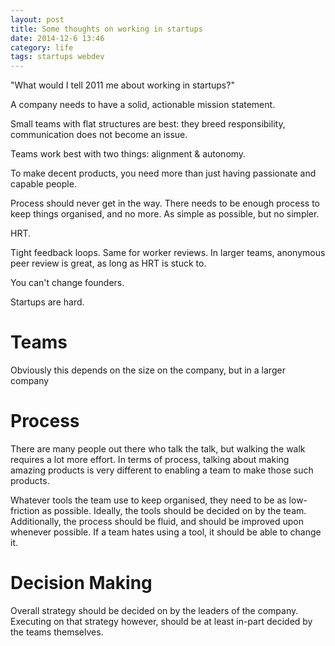 ```yaml
---
layout: post
title: Some thoughts on working in startups
date: 2014-12-6 13:46
category: life
tags: startups webdev
---
```


"What would I tell 2011 me about working in startups?"


A company needs to have a solid, actionable mission statement.

Small teams with flat structures are best: they breed responsibility, communication does not become an issue. 

Teams work best with two things: alignment & autonomy.

To make decent products, you need more than just having passionate and capable people.

Process should never get in the way. There needs to be enough process to keep things organised, and no more. As simple as possible, but no simpler.

HRT.

Tight feedback loops. Same for worker reviews. In larger teams, anonymous peer review is great, as long as HRT is stuck to.

You can't change founders.

Startups are hard.

# Teams

Obviously this depends on the size on the company, but in a larger company

# Process

There are many people out there who talk the talk, but walking the walk requires a lot more effort. In terms of process, talking about making amazing products is very different to enabling a team to make those such products.

Whatever tools the team use to keep organised, they need to be as low-friction as possible. Ideally, the tools should be decided on by the team. Additionally, the process should be fluid, and should be improved upon whenever possible. If a team hates using a tool, it should be able to change it.

# Decision Making

Overall strategy should be decided on by the leaders of the company. Executing on that strategy however, should be at least in-part decided by the teams themselves.
